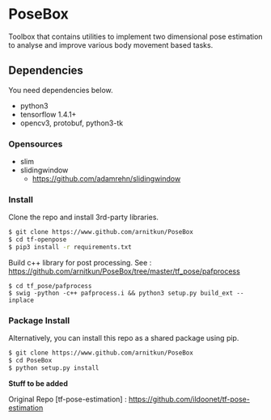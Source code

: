 # PoseBox

Toolbox that contains utilities to implement two dimensional pose estimation to analyse and improve various body movement based tasks.

## Dependencies

You need dependencies below.

- python3
- tensorflow 1.4.1+
- opencv3, protobuf, python3-tk

### Opensources

- slim
- slidingwindow
  - https://github.com/adamrehn/slidingwindow
 

### Install

Clone the repo and install 3rd-party libraries.

```bash
$ git clone https://www.github.com/arnitkun/PoseBox
$ cd tf-openpose
$ pip3 install -r requirements.txt
```

Build c++ library for post processing. See : https://github.com/arnitkun/PoseBox/tree/master/tf_pose/pafprocess
```
$ cd tf_pose/pafprocess
$ swig -python -c++ pafprocess.i && python3 setup.py build_ext --inplace
```

### Package Install

Alternatively, you can install this repo as a shared package using pip.

```bash
$ git clone https://www.github.com/arnitkun/PoseBox
$ cd PoseBox
$ python setup.py install
```

**Stuff to be added**

Original Repo [tf-pose-estimation] : https://github.com/ildoonet/tf-pose-estimation
